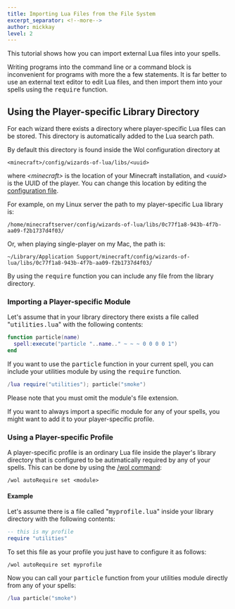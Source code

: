 ```yaml
---
title: Importing Lua Files from the File System
excerpt_separator: <!--more-->
author: mickkay
level: 2
---
```

This tutorial shows how you can import external Lua files into your spells.
<!--more-->

Writing programs into the command line or a command block is inconvenient for programs with more the a few statements.
It is far better to use an external text editor to edit Lua files, and then import them into your spells using the <tt>require</tt> function.

## Using the Player-specific Library Directory
For each wizard there exists a directory where player-specific Lua files can be stored.
This directory is automatically added to the Lua search path.

By default this directory is found inside the Wol configuration directory at

    <minecraft>/config/wizards-of-lua/libs/<uuid>

where *&lt;minecraft&gt;* is the location of your Minecraft installation, and *&lt;uuid&gt;* is the UUID of the player.
You can change this location by editing the [configuration file](/configuration-file.html).

For example, on my Linux server the path to my player-specific Lua library is:

    /home/minecraftserver/config/wizards-of-lua/libs/0c77f1a8-943b-4f7b-aa09-f2b1737d4f03/

Or, when playing single-player on my Mac, the path is:

    ~/Library/Application Support/minecraft/config/wizards-of-lua/libs/0c77f1a8-943b-4f7b-aa09-f2b1737d4f03/


By using the <tt>require</tt> function you can include any file from the library directory.

### Importing a Player-specific Module
Let's assume that in your library directory there exists a file called "<tt>utilities.lua</tt>" with the following contents:
```lua
function particle(name)
  spell:execute("particle "..name.." ~ ~ ~ 0 0 0 0 1")
end
```

If you want to use the <tt>particle</tt> function in your current spell, you can include your utilities module by using the <tt>require</tt> function.

```lua
/lua require("utilities"); particle("smoke")
```
Please note that you must omit the module's file extension.

If you want to always import a specific module for any of your spells, you might want to add it to your player-specific profile.

### Using a Player-specific Profile
A player-specific profile is an ordinary Lua file inside the player's library directory that is configured to be autimatically required by any of your spells.
This can be done by using the [/wol command](/wol-command):
```
/wol autoRequire set <module>
```

#### Example
Let's assume there is a file called "<tt>myprofile.lua</tt>" inside your library directory with the following contents:

```lua
-- this is my profile
require "utilities"
```
To set this file as your profile you just have to configure it as follows:

```
/wol autoRequire set myprofile
```

Now you can call your <tt>particle</tt> function from your utilities module directly from any of your spells:
```lua
/lua particle("smoke")
```
